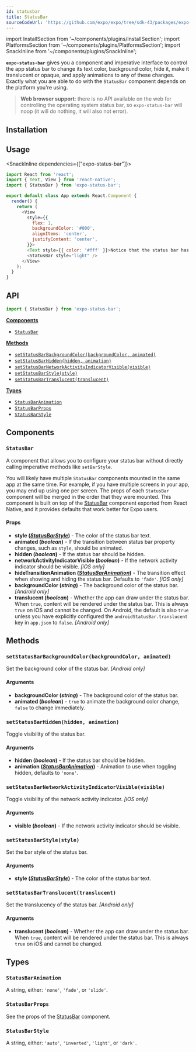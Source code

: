 ```yaml
---
id: statusbar
title: StatusBar
sourceCodeUrl: 'https://github.com/expo/expo/tree/sdk-43/packages/expo-status-bar'
---
```


import InstallSection from '~/components/plugins/InstallSection';
import PlatformsSection from '~/components/plugins/PlatformsSection';
import SnackInline from '~/components/plugins/SnackInline';

**`expo-status-bar`** gives you a component and imperative interface to control the app status bar to change its text color, background color, hide it, make it translucent or opaque, and apply animations to any of these changes. Exactly what you are able to do with the `StatusBar` component depends on the platform you're using.

<PlatformsSection android emulator ios simulator web />

> **Web browser support**: there is no API available on the web for controlling the operating system status bar, so `expo-status-bar` will noop (it will do nothing, it will also not error).

## Installation

<InstallSection packageName="expo-status-bar" />

## Usage

<SnackInline dependencies={["expo-status-bar"]}>

```js
import React from 'react';
import { Text, View } from 'react-native';
import { StatusBar } from 'expo-status-bar';

export default class App extends React.Component {
  render() {
    return (
      <View
        style={{
          flex: 1,
          backgroundColor: '#000',
          alignItems: 'center',
          justifyContent: 'center',
        }}>
        <Text style={{ color: '#fff' }}>Notice that the status bar has light text!</Text>
        <StatusBar style="light" />
      </View>
    );
  }
}
```

</SnackInline>

## API

```js
import { StatusBar } from 'expo-status-bar';
```

**[Components](#components)**

- [`StatusBar`](#statusbar)

**[Methods](#methods)**

- [`setStatusBarBackgroundColor(backgroundColor, animated)`](#setstatusbarbackgroundcolorbackgroundcolor-animated)
- [`setStatusBarHidden(hidden, animation)`](#setstatusbarhiddenhidden-animation)
- [`setStatusBarNetworkActivityIndicatorVisible(visible)`](#setstatusbarnetworkactivityindicatorvisiblevisible)
- [`setStatusBarStyle(style)`](#setstatusbarstylestyle)
- [`setStatusBarTranslucent(translucent)`](#setstatusbartranslucenttranslucent)

**[Types](#types)**

- [`StatusBarAnimation`](#statusbaranimation)
- [`StatusBarProps`](#statusbarprops)
- [`StatusBarStyle`](#statusbarstyle)

## Components

### `StatusBar`

A component that allows you to configure your status bar without directly calling imperative methods like `setBarStyle`.

You will likely have multiple `StatusBar` components mounted in the same app at the same time. For example, if you have multiple screens in your app, you may end up using one per screen. The props of each `StatusBar` component will be merged in the order that they were mounted. This component is built on top of the [StatusBar](https://reactnative.dev/docs/statusbar) component exported from React Native, and it provides defaults that work better for Expo users.

#### Props

- **style (_[StatusBarStyle](#statusbarstyle)_)** - The color of the status bar text.
- **animated (_boolean_)** - If the transition between status bar property changes, such as `style`, should be animated.
- **hidden (_boolean_)** - If the status bar should be hidden.
- **networkActivityIndicatorVisible (_boolean_)** - If the network activity indicator should be visible. _[iOS only]_
- **hideTransitionAnimation (_[StatusBarAnimation](#statusbaranimation)_)** - The transition effect when showing and hiding the status bar. Defaults to `'fade'`. _[iOS only]_
- **backgroundColor (_string_)** - The background color of the status bar. _[Android only]_
- **translucent (_boolean_)** - Whether the app can draw under the status bar. When `true`, content will be rendered under the status bar. This is always `true` on iOS and cannot be changed. On Android, the default is also `true` unless you have explicitly configured the `androidStatusBar.translucent` key in `app.json` to `false`. _[Android only]_

## Methods

### `setStatusBarBackgroundColor(backgroundColor, animated)`

Set the background color of the status bar. _[Android only]_

#### Arguments

- **backgroundColor (_string_)** - The background color of the status bar.
- **animated (_boolean_)** - `true` to animate the background color change, `false` to change immediately.

### `setStatusBarHidden(hidden, animation)`

Toggle visibility of the status bar.

#### Arguments

- **hidden (_boolean_)** - If the status bar should be hidden.
- **animation (_[StatusBarAnimation](#statusbaranimation)_)** - Animation to use when toggling hidden, defaults to `'none'`.

### `setStatusBarNetworkActivityIndicatorVisible(visible)`

Toggle visibility of the network activity indicator. _[iOS only]_

#### Arguments

- **visible (_boolean_)** - If the network activity indicator should be visible.

### `setStatusBarStyle(style)`

Set the bar style of the status bar.

#### Arguments

- **style (_[StatusBarStyle](#statusbarstyle)_)** - The color of the status bar text.

### `setStatusBarTranslucent(translucent)`

Set the translucency of the status bar. _[Android only]_

#### Arguments

- **translucent (_boolean_)** - Whether the app can draw under the status bar. When `true`, content will be rendered under the status bar. This is always `true` on iOS and cannot be changed.

## Types

### `StatusBarAnimation`

A string, either: `'none'`, `'fade'`, or `'slide'`.

### `StatusBarProps`

See the props of the [StatusBar](#statusbar) component.

### `StatusBarStyle`

A string, either: `'auto'`, `'inverted'`, `'light'`, or `'dark'`.
